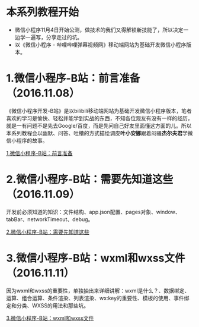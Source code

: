 # 本系列教程开始

- 微信小程序11月4日开始公测，做技术的我们又得解锁新技能了，所以决定一边学一遍写，分享走过的坑。
- 以《微信小程序 - 哔哩哔哩弹幕视频网》移动端网站为基础开发微信小程序版本。

# 1.微信小程序-B站：前言准备（2016.11.08）

《微信小程序开发-B站》是以bilibili移动端网站为基础开发微信小程序版本，笔者喜欢的学习是愉快、轻松并能学到实战的东西，不知各位观友有没有一样的经历，就是一有问题不是先去Google/百度，而是先问自己好友里面懂这方面的儿。所以本系列教程会以幽默、问答、吐槽的方式描绘调皮**叶小安娜**跟着闷骚**杰尔夫君**学微信小程序的故事。

[1.微信小程序-B站：前言准备](notebooks/1.微信小程序-B站：前言准备.md)

# 2.微信小程序-B站：需要先知道这些（2016.11.09）

开发前必须知道的知识：文件结构、app.json配置、pages对象、window、tabBar、networkTimeout、debug。

[2.微信小程序-B站：需要先知道这些](notebooks/2.微信小程序-B站：需要先知道这些.md)

# 3.微信小程序-B站：wxml和wxss文件（2016.11.11）

因为wxml和wxss的重要性，单独抽出来详细讲解：wxml是什么？、数据绑定、运算、组合运算、条件渲染、列表渲染、wx:key的重要性、模板的使用、事件绑定和分类、WXSS的用法和那些坑。

[3.微信小程序-B站：wxml和wxss文件](notebooks/3.微信小程序-B站：wxml和wxss文件.md)
